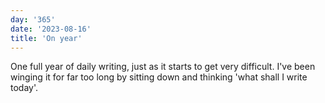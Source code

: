 ```yaml
---
day: '365'
date: '2023-08-16'
title: 'On year'
---
```


One full year of daily writing, just as it starts to get very difficult. I've been winging it for far too long by sitting down and thinking 'what shall I write today'.
